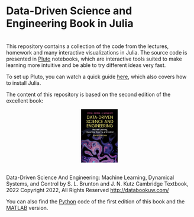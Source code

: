 # Data-Driven Science and Engineering Book in Julia

\
This repository contains a collection of the code from the lectures, homework and many interactive visualizations in Julia. The source code is presented in [Pluto](https://www.youtube.com/watch?v=IAF8DjrQSSk&ab_channel=TheJuliaProgrammingLanguage) notebooks, which are interactive tools suited to make learning more intuitive and be able to try different ideas very fast.

To set up Pluto, you can watch a quick guide [here](https://www.youtube.com/watch?v=OOjKEgbt8AI&t=1s&ab_channel=TheJuliaProgrammingLanguage), which also covers how to install Julia.

The content of this repository is based on the second edition of the excellent book:

<img src="https://github.com/RayleighLord/DataDrivenScienceBook.jl/blob/main/data/book_cover.jpg?raw&#61;true" alt="img" width = "20%" style="display: block; margin: 0 auto"/>

\
Data-Driven Science And Engineering: Machine Learning, Dynamical Systems, and Control
by S. L. Brunton and J. N. Kutz
Cambridge Textbook, 2022
Copyright 2022, All Rights Reserved
<http://databookuw.com/>

You can also find the [Python](https://github.com/dynamicslab/databook_python) code of the first edition of this book and the [MATLAB](https://github.com/dynamicslab/databook_matlab) version.

